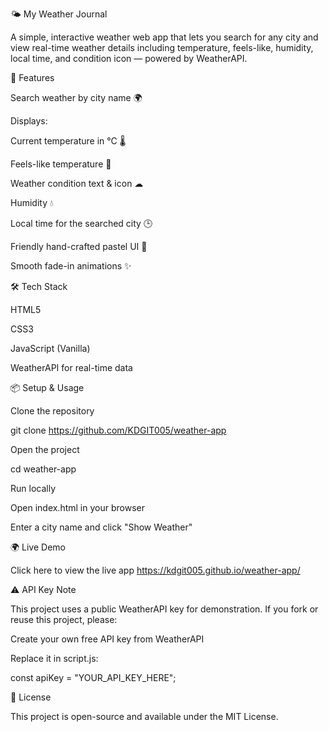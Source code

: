 🌤 My Weather Journal

A simple, interactive weather web app that lets you search for any city and view real-time weather details including temperature, feels-like, humidity, local time, and condition icon — powered by WeatherAPI.

🚀 Features

Search weather by city name 🌍

Displays:

Current temperature in °C 🌡

Feels-like temperature 🤗

Weather condition text & icon ☁

Humidity 💧

Local time for the searched city 🕒

Friendly hand-crafted pastel UI 🎨

Smooth fade-in animations ✨

🛠 Tech Stack

HTML5

CSS3

JavaScript (Vanilla)

WeatherAPI for real-time data

📦 Setup & Usage

Clone the repository

git clone https://github.com/KDGIT005/weather-app


Open the project

cd weather-app


Run locally

Open index.html in your browser

Enter a city name and click "Show Weather"

🌍 Live Demo

Click here to view the live app
https://kdgit005.github.io/weather-app/



⚠️ API Key Note

This project uses a public WeatherAPI key for demonstration.
If you fork or reuse this project, please:

Create your own free API key from WeatherAPI

Replace it in script.js:

const apiKey = "YOUR_API_KEY_HERE";

📜 License


This project is open-source and available under the MIT License.
